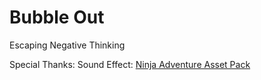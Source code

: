# Bubble Out

Escaping Negative Thinking


Special Thanks:
Sound Effect: [Ninja Adventure Asset Pack](https://pixel-boy.itch.io/)

